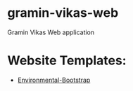 # gramin-vikas-web
Gramin Vikas Web application

# Website Templates:
- [Environmental-Bootstrap](https://techradiant.github.io/gramin-vikas-web/Templates/Ecova-Environmental-Bootstrap-Template/)

